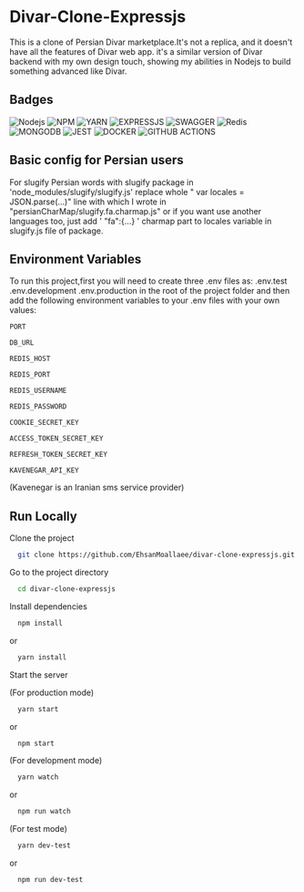 # Divar-Clone-Expressjs

This is a clone of Persian Divar marketplace.It's not a replica, and it doesn't have all the features of Divar web app. it's a similar version of Divar backend with my own design touch, showing my abilities in Nodejs to build something advanced like Divar.

## Badges

![Nodejs](https://img.shields.io/badge/Node%20js-339933?style=for-the-badge&logo=nodedotjs&logoColor=white)
![NPM](https://img.shields.io/badge/npm-CB3837?style=for-the-badge&logo=npm&logoColor=white)
![YARN](https://img.shields.io/badge/Yarn-2C8EBB?style=for-the-badge&logo=yarn&logoColor=white)
![EXPRESSJS](https://img.shields.io/badge/Express%20js-000000?style=for-the-badge&logo=express&logoColor=white)
![SWAGGER](https://img.shields.io/badge/Swagger-85EA2D?style=for-the-badge&logo=Swagger&logoColor=white)
![Redis](https://img.shields.io/badge/redis-%23DD0031.svg?&style=for-the-badge&logo=redis&logoColor=white)
![MONGODB](https://img.shields.io/badge/MongoDB-4EA94B?style=for-the-badge&logo=mongodb&logoColor=white)
![JEST](https://img.shields.io/badge/Jest-C21325?style=for-the-badge&logo=jest&logoColor=white)
![DOCKER](https://img.shields.io/badge/Docker-2CA5E0?style=for-the-badge&logo=docker&logoColor=white)
![GITHUB ACTIONS](https://img.shields.io/badge/GitHub_Actions-2088FF?style=for-the-badge&logo=github-actions&logoColor=white)

## Basic config for Persian users

For slugify Persian words with slugify package in 'node_modules/slugify/slugify.js' replace whole " var locales = JSON.parse(...)" line with which I wrote in "persianCharMap/slugify.fa.charmap.js" or if you want use another languages too, just add ' "fa":{...} ' charmap part to locales variable in slugify.js file of package.

## Environment Variables

To run this project,first you will need to create three .env files as:
.env.test
.env.development
.env.production
in the root of the project folder and then add the following environment variables to your .env files with your own values:

`PORT`

`DB_URL`

`REDIS_HOST`

`REDIS_PORT`

`REDIS_USERNAME`

`REDIS_PASSWORD`

`COOKIE_SECRET_KEY`

`ACCESS_TOKEN_SECRET_KEY`

`REFRESH_TOKEN_SECRET_KEY`

`KAVENEGAR_API_KEY`

(Kavenegar is an Iranian sms service provider)

## Run Locally

Clone the project

```bash
  git clone https://github.com/EhsanMoallaee/divar-clone-expressjs.git
```

Go to the project directory

```bash
  cd divar-clone-expressjs
```

Install dependencies

```bash
  npm install
```

or

```bash
  yarn install
```

Start the server

(For production mode)

```bash
  yarn start
```

or

```bash
  npm start
```

(For development mode)

```bash
  yarn watch
```

or

```bash
  npm run watch
```

(For test mode)

```bash
  yarn dev-test
```

or

```bash
  npm run dev-test
```
